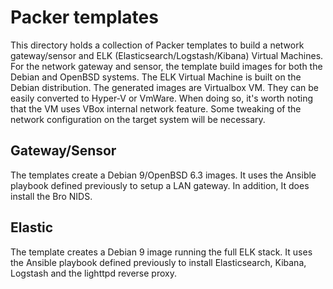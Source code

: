 # Packer templates
This directory holds a collection of Packer templates to build a network gateway/sensor and ELK (Elasticsearch/Logstash/Kibana) Virtual Machines. For the network gateway and sensor, the template build images for both the Debian and OpenBSD systems. The ELK Virtual Machine is built on the Debian distribution. The generated images are Virtualbox VM. They can be easily converted to Hyper-V or VmWare. When doing so, it's worth noting that the VM uses VBox internal network feature. Some tweaking of the network configuration on the target system will be necessary.

## Gateway/Sensor
The templates create a Debian 9/OpenBSD 6.3 images. It uses the Ansible playbook defined previously to setup a LAN gateway. In addition, It does install the Bro NIDS.

## Elastic
The template creates a Debian 9 image running the full ELK stack. It uses the Ansible playbook defined previously to install Elasticsearch, Kibana, Logstash and the lighttpd reverse proxy.
